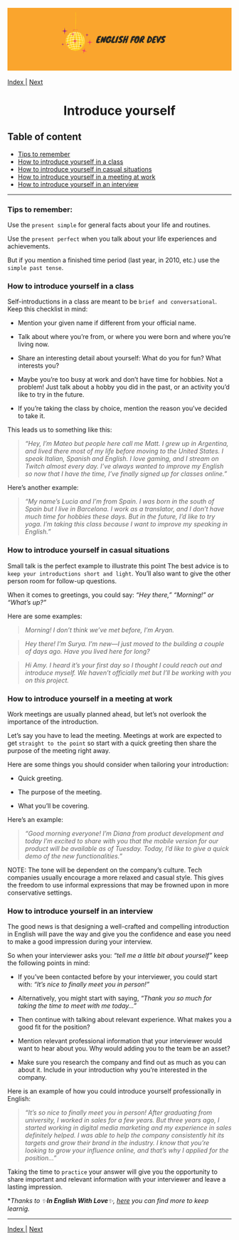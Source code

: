 ![portada](/assets/english_devs.png)

[Index |](/readme.md) [Next](files/pin.md)

<h1 align= "center">
    Introduce yourself
</h1>

## Table of content

- [Tips to remember](#tips-to-remember)
- [How to introduce yourself in a class](#how-to-introduce-yourself-in-a-class)
- [How to introduce yourself in casual situations](#how-to-introduce-yourself-in-casual-situations)
- [How to introduce yourself in a meeting at work](how-to-introduce-yourself-in-a-meeting-at-work)
- [How to introduce yourself in an interview](#how-to-introduce-yourself-in-an-interview)

---

### Tips to remember:

Use the `present simple` for general facts about your life and routines.

Use the `present perfect` when you talk about your life experiences and achievements.

But if you mention a finished time period (last year, in 2010, etc.) use the `simple past tense`. 



### How to introduce yourself in a class

Self-introductions in a class are meant to be `brief and conversational`. Keep this checklist in mind: 

- Mention your given name if different from your official name. 

- Talk about where you’re from, or where you were born and where you’re living now. 

- Share an interesting detail about yourself: What do you for fun? What interests you?

- Maybe you’re too busy at work and don’t have time for hobbies. Not a problem! Just talk about a hobby you did in the past, or an activity you’d like to try in the future.

- If you’re taking the class by choice, mention the reason you’ve decided to take it.

This leads us to something like this:

>*“Hey, I’m Mateo but people here call me Matt. I grew up in Argentina, and lived there most of my life before moving to the United States. I speak Italian, Spanish and English. I love gaming, and I stream on Twitch almost every day. I’ve always wanted to improve my English so now that I have the time, I’ve finally signed up for classes online.”*

Here’s another example:

>*“My name’s Lucia and I’m from Spain. I was born in the south of Spain but I live in Barcelona. I work as a translator, and I don’t have much time for hobbies these days. But in the future, I’d like to try yoga. I’m taking this class because I want to improve my speaking in English.”*


### How to introduce yourself in casual situations

Small talk is the perfect example to illustrate this point The best advice is to `keep your introductions short and light`. You’ll also want to give the other person room for follow-up questions. 

When it comes to greetings, you could say: *“Hey there,” “Morning!” or “What’s up?”* 

Here are some examples:

>*Morning! I don’t think we’ve met before, I’m Aryan.*

>*Hey there! I’m Surya. I’m new—I just moved to the building a couple of days ago. Have you lived here for long?*

>*Hi Amy. I heard it’s your first day so I thought I could reach out and introduce myself. We haven’t officially met but I’ll be working with you on this project.*

### How to introduce yourself in a meeting at work

Work meetings are usually planned ahead, but let’s not overlook the importance of the introduction. 

Let’s say you have to lead the meeting. Meetings at work are expected to get `straight to the point` so start with a quick greeting then share the purpose of the meeting right away.

Here are some things you should consider when tailoring your introduction:

- Quick greeting.

- The purpose of the meeting.

- What you’ll be covering.

Here’s an example:

>*“Good morning everyone! I’m Diana from product development and today I’m excited to share with you that the mobile version for our product will be available as of Tuesday. Today, I’d like to give a quick demo of the new functionalities.”*

NOTE: The tone will be dependent on the company’s culture. Tech companies usually encourage a more relaxed and casual style. This gives the freedom to use informal expressions that may be frowned upon in more conservative settings.

### How to introduce yourself in an interview

The good news is that designing a well-crafted and compelling introduction in English will pave the way and give you the confidence and ease you need to make a good impression during your interview. 

So when your interviewer asks you: *“tell me a little bit about yourself”* keep the following points in mind:

- If you’ve been contacted before by your interviewer, you could start with: *“It’s nice to finally meet you in person!”*

- Alternatively, you might start with saying, *“Thank you so much for taking the time to meet with me today…”*

- Then continue with talking about relevant experience. What makes you a good fit for the position?

- Mention relevant professional information that your interviewer would want to hear about you. Why would adding you to the team be an asset?

- Make sure you research the company and find out as much as you can about it. Include in your introduction why you’re interested in the company.

Here is an example of how you could introduce yourself professionally in English:

>*“It’s so nice to finally meet you in person! After graduating from university, I worked in sales for a few years. But three years ago, I started working in digital media marketing and my experience in sales definitely helped. I was able to help the company consistently hit its targets and grow their brand in the industry. I know that you’re looking to grow your influence online, and that’s why I applied for the position…”*

Taking the time to `practice` your answer will give you the opportunity to share important and relevant information with your interviewer and leave a lasting impression.

**Thanks to :sparkles:**In English With Love**:sparkles:, [here](https://www.inenglishwithlove.com/blog/introduce-yourself-in-english) you can find more to keep learnig.*

---
[Index |](/readme.md) [Next](files/pin.md)